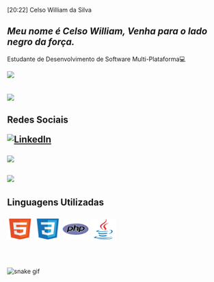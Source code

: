 [20:22] Celso William da Silva 

<h2><strong><em> Meu nome é Celso William, Venha para o lado negro da força.</em></strong></h2>

 

Estudante de Desenvolvimento de Software Multi-Plataforma💻

<div>

  <img  height="200em" src="https://github-readme-stats.vercel.app/api?username=cwilliam956&show_icons=true&theme=dracula"/>

<br>

  <br>
  <br>

  <img  height="200em" src="https://github-readme-stats.vercel.app/api/top-langs/?username=cwilliam956&layout=compact&langs_count=16&theme=dracula"/>


</div>

<h2> Redes Sociais<br>
 
  [![LinkedIn](https://img.shields.io/badge/LinkedIn-%232C86C6.svg?&style=for-the-badge&logo=LinkedIn&logoColor=white)](https://www.linkedin.com/in/celso-william-da-silva-51a660184/)

<a href = "mailto:swilliam956@gmail.com"><img src="https://img.shields.io/badge/-Gmail-%23333?style=for-the-badge&logo=gmail&logoColor=white" target="_blank"></a>

<a href="https://instagram.com/celso_william" target="_blank"><img src="https://img.shields.io/badge/-Instagram-%23E4405F?style=for-the-badge&logo=instagram&logoColor=white" target="_blank"></a>
 
<h2> Linguagens Utilizadas  <br>

<div style="display: inline_block"><br>
  

  <img align="center" alt="cwilliam956-HTML" height="50" width="60" src="https://raw.githubusercontent.com/devicons/devicon/master/icons/html5/html5-original.svg">

  <img align="center" alt="cwilliam956-CSS" height="50" width="60" src="https://raw.githubusercontent.com/devicons/devicon/master/icons/css3/css3-original.svg">

   <img align="center" alt="cwilliam956-CSS" height="50" width="60" src="https://raw.githubusercontent.com/devicons/devicon/master/icons/php/php-original.svg">

  <img align="center" alt="cwilliam956-JAVA" height="50" width="60" src="https://raw.githubusercontent.com/devicons/devicon/master/icons/java/java-original.svg">

 </h2>
</div><br><br>

![snake gif](https://github.com/cwilliam956/cwilliam956/blob/output/github-contribution-grid-snake.svg)


